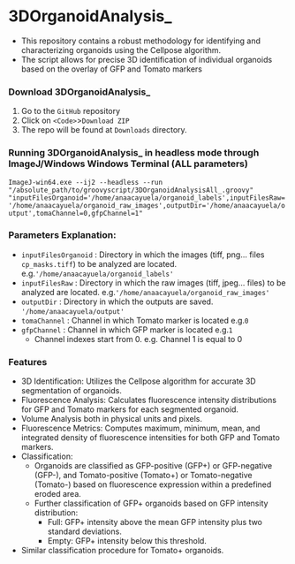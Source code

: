 # 3DOrganoidAnalysis_
 - This repository contains a robust methodology for identifying and characterizing organoids using the Cellpose algorithm.
- The script allows for precise 3D identification of individual organoids based on the overlay of GFP and Tomato markers
  
### Download 3DOrganoidAnalysis_
1. Go to the ``GitHub`` repository
2. Click on ``<Code>``>``Download ZIP``
3. The repo will be found at ``Downloads`` directory.

### Running 3DOrganoidAnalysis_ in headless mode through ImageJ/Windows Windows Terminal (ALL parameters)
``ImageJ-win64.exe --ij2 --headless --run "/absolute_path/to/groovyscript/3DOrganoidAnalysisAll_.groovy" "inputFilesOrganoid='/home/anaacayuela/organoid_labels',inputFilesRaw='/home/anaacayuela/organoid_raw_images',outputDir='/home/anaacayuela/output',tomaChannel=0,gfpChannel=1"``

### Parameters Explanation: 
- ``inputFilesOrganoid`` : Directory in which the images (tiff, png... files ``cp_masks.tiff``) to be analyzed are located. e.g.``'/home/anaacayuela/organoid_labels'``
- ``inputFilesRaw`` : Directory in which the raw images (tiff, jpeg... files) to be analyzed are located. e.g.``'/home/anaacayuela/organoid_raw_images'``
- ``outputDir`` : Directory in which the outputs are saved. ``'/home/anaacayuela/output'``
- ``tomaChannel`` : Channel in which Tomato marker is located e.g.``0`` 
- ``gfpChannel`` : Channel in which GFP marker is located e.g.``1``
   - Channel indexes start from 0. e.g. Channel 1 is equal to 0
### Features
- 3D Identification: Utilizes the Cellpose algorithm for accurate 3D segmentation of organoids.
- Fluorescence Analysis: Calculates fluorescence intensity distributions for GFP and Tomato markers for each segmented organoid.
- Volume Analysis both in physical units and pixels.
- Fluorescence Metrics: Computes maximum, minimum, mean, and integrated density of fluorescence intensities for both GFP and Tomato markers.
- Classification:
  - Organoids are classified as GFP-positive (GFP+) or GFP-negative (GFP-), and Tomato-positive (Tomato+) or Tomato-negative (Tomato-) based on fluorescence expression within a predefined eroded area.
  - Further classification of GFP+ organoids based on GFP intensity distribution:
    - Full: GFP+ intensity above the mean GFP intensity plus two standard deviations.
    - Empty: GFP+ intensity below this threshold.
 - Similar classification procedure for Tomato+ organoids.
